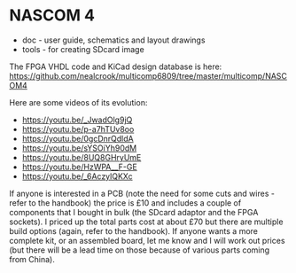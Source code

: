 # NASCOM 4

* doc - user guide, schematics and layout drawings
* tools - for creating SDcard image

The FPGA VHDL code and KiCad design database is here: https://github.com/nealcrook/multicomp6809/tree/master/multicomp/NASCOM4


Here are some videos of its evolution:

* https://youtu.be/_JwadOlg9jQ
* https://youtu.be/p-a7hTUv8oo
* https://youtu.be/0gcDnrQdldA
* https://youtu.be/sYSOiYh90dM
* https://youtu.be/8UQ8GHryUmE
* https://youtu.be/HzWPA__F-GE
* https://youtu.be/_6AczylQKXc


If anyone is interested in a PCB (note the need for some cuts and wires - refer to the handbook) the price is £10 and includes a couple of components that I bought in bulk (the SDcard adaptor and the FPGA sockets). I priced up the total parts cost at about £70 but there are multiple build options (again, refer to the handbook). If anyone wants a more complete kit, or an assembled board, let me know and I will work out prices (but there will be a lead time on those because of various parts coming from China).


